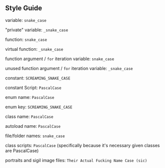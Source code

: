 ## Style Guide

variable: `snake_case`

"private" variable: `_snake_case`

function: `snake_case`

virtual function: `_snake_case`

function argument / `for` iteration variable: `snake_case`

unused function argument / `for` iteration variable: `_snake_case`

constant: `SCREAMING_SNAKE_CASE`

constant Script: `PascalCase`

enum name: `PascalCase`

enum key: `SCREAMING_SNAKE_CASE`

class name: `PascalCase`

autoload name: `PascalCase`

file/folder names: `snake_case`

class scripts: `PascalCase` (specifically because it's necessary given classes are PascalCase)

portraits and sigil image files: `Their Actual Fucking Name Case (sic)`